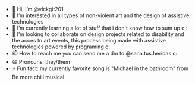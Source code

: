 - 👋 Hi, I’m @vickgit201
- 👀 I’m interested in all types of non-violent art and the design of assistive technologies 
- 🌱 I’m currently learning a lot of stuff that i don't know how to sum up c,:
- 💞️ I’m looking to collaborate on design projects related to disability and the acces to art events, this process being made with assistive technologies powered by programing  c:
- 📫 How to reach me you can send me a dm to @sana.tus.heridas c:
- 😄 Pronouns: they/them 
- ⚡ Fun fact: my currently favorite song is "Michael in the bathroom" from Be more chill musical  

<!---
vickgit201/vickgit201 is a ✨ special ✨ repository because its `README.md` (this file) appears on your GitHub profile.
You can click the Preview link to take a look at your changes.
--->
